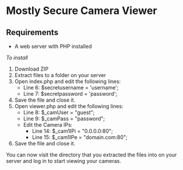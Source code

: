 # Mostly Secure Camera Viewer

## Requirements
* A web server with PHP installed

*To install*
1. Download ZIP
1. Extract files to a folder on your server
1. Open index.php and edit the following lines:
	* Line 6: $secretusername = 'username';
	* Line 7: $secretpassword = 'password';
1. Save the file and close it.
1. Open viewer.php and edit the following lines:
	* Line 8: $_camUser = "guest";
	* Line 9: $_camPass = "password";
	* Edit the Camera IPs:
		* Line 14: $_cam1IPi = "0.0.0.0:80";
		* Line 15: $_cam1IPe = "domain.com:80";
1. Save the file and close it.

You can now visit the directory that you extracted the files into on your server and log in to start viewing your cameras.
